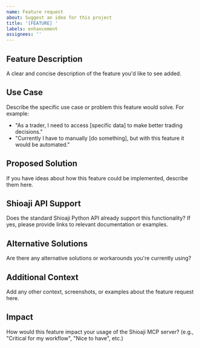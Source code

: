 ```yaml
---
name: Feature request
about: Suggest an idea for this project
title: '[FEATURE] '
labels: enhancement
assignees: ''
---
```


## Feature Description
A clear and concise description of the feature you'd like to see added.

## Use Case
Describe the specific use case or problem this feature would solve. For example:
- "As a trader, I need to access [specific data] to make better trading decisions."
- "Currently I have to manually [do something], but with this feature it would be automated."

## Proposed Solution
If you have ideas about how this feature could be implemented, describe them here.

## Shioaji API Support
Does the standard Shioaji Python API already support this functionality? If yes, please provide links to relevant documentation or examples.

## Alternative Solutions
Are there any alternative solutions or workarounds you're currently using?

## Additional Context
Add any other context, screenshots, or examples about the feature request here.

## Impact
How would this feature impact your usage of the Shioaji MCP server? (e.g., "Critical for my workflow", "Nice to have", etc.)
